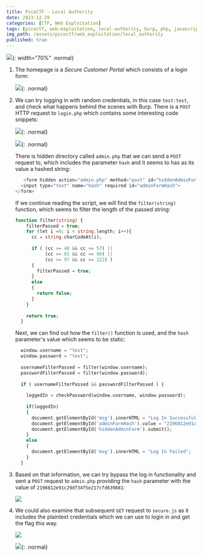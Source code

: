 ```yaml
---
title: PicoCTF - Local Authority
date: 2023-12-29
categories: [CTF, Web Exploitation]
tags: [picoctf, web-exploitation, local-authority, burp, php, javascript]
img_path: /assets/picoctf/web_exploitation/local_authority
published: true
---
```


![](room_banner.png){: width="70%" .normal}

1. The homepage is a *Secure Customer Portal* which consists of a login form:

    ![](home.png){: .normal}

2. We can try logging in with random credentials, in this case `test:test`, and check what happens behind the scenes with Burp. There is a `POST` HTTP request to `login.php` which contains some interesting code snippets:

    ![](login_failed.png){: .normal}

    ![](login_php.png){: .normal}

    There is hidden directory called `admin.php` that we can send a `POST` request to, which includes the parameter `hash` and it seems to has as its value a hashed string:

    ```php
       <form hidden action="admin.php" method="post" id="hiddenAdminForm">
      <input type="text" name="hash" required id="adminFormHash">
    </form>
    ```

    If we continue reading the script, we will find the `filter(string)` function, which seems to filter the length of the passed string:

    ```php
    function filter(string) {
        filterPassed = true;
        for (let i =0; i < string.length; i++){
          cc = string.charCodeAt(i);
          
          if ( (cc >= 48 && cc <= 57) ||
               (cc >= 65 && cc <= 90) ||
               (cc >= 97 && cc <= 122) )
          {
            filterPassed = true;     
          }
          else
          {
            return false;
          }
        }
        
        return true;
      }
    ```

    Next, we can find out how the `filter()` function is used, and the `hash` parameter's value which seems to be static:

    ```php
      window.username = "test";
      window.password = "test";
      
      usernameFilterPassed = filter(window.username);
      passwordFilterPassed = filter(window.password);
      
      if ( usernameFilterPassed && passwordFilterPassed ) {
      
        loggedIn = checkPassword(window.username, window.password);
        
        if(loggedIn)
        {
          document.getElementById('msg').innerHTML = "Log In Successful";
          document.getElementById('adminFormHash').value = "2196812e91c29df34f5e217cfd639881";
          document.getElementById('hiddenAdminForm').submit();
        }
        else
        {
          document.getElementById('msg').innerHTML = "Log In Failed";
        }
      }
    ```

3. Based on that information, we can try bypass the log in functionality and sent a `POST` request to `admin.php` providing the `hash` parameter with the value of `2196812e91c29df34f5e217cfd639881`:

    ![](flag_burp.png)

4. We could also examine that subsequent `GET` request to `secure.js` as it includes the plaintext credentials which we can use to login in and get the flag this way.

    ![](secure_js.png)

    ![](flag.png){: .normal}